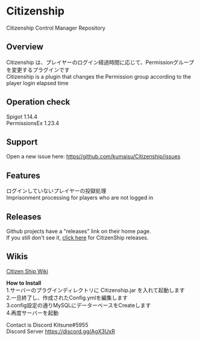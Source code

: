 # Citizenship
Citizenship Control Manager Repository  

## Overview  
  
Citizenship は、プレイヤーのログイン経過時間に応じて、Permissionグループを変更するプラグインです  
Citizenship is a plugin that changes the Permission group according to the player login elapsed time  
  
## Operation check  
Spigot 1.14.4  
PermissionsEx 1.23.4  
  
## Support  
Open a new issue here: [https//github.com/kumaisu/Citizenship/issues](https://github.com/kumaisu/Citizenship/issues)  
  
## Features  
ログインしていないプレイヤーの投獄処理  
Imprisonment processing for players who are not logged in  
  
## Releases  
Github projects have a "releases" link on their home page.  
If you still don't see it, [click here](https://github.com/kumaisu/Citizenship/releases) for CitizenShip releases.  
  
## Wikis  
[Citizen Ship Wiki](https://github.com/kumaisu/Citizenship/wiki)  
  
**How to Install**  
1.サーバーのプラグインディレクトリに Citizenship.jar を入れて起動します  
2.一旦終了し、作成されたConfig.ymlを編集します  
3.config設定の通りMySQLにデーターベースをCreateします  
4.再度サーバーを起動  
  
Contact is Discord Kitsune#5955  
Discord Server https://discord.gg/AgX3UxR  
